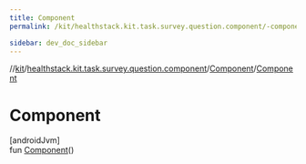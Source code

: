 ```yaml
---
title: Component
permalink: /kit/healthstack.kit.task.survey.question.component/-component/-component.html

sidebar: dev_doc_sidebar
---
```

//[kit](../../../index.html)/[healthstack.kit.task.survey.question.component](../index.html)/[Component](index.html)/[Component](-component.html)



# Component



[androidJvm]\
fun [Component](-component.html)()




